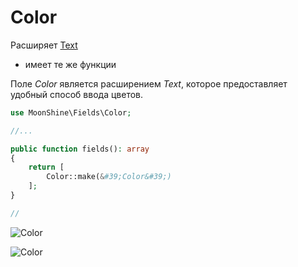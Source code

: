 # Color

Расширяет [Text](/docs/{{version}}/fields/text)
* имеет те же функции    

Поле *Color* является расширением *Text*, которое предоставляет удобный способ ввода цветов.
```php
use MoonShine\Fields\Color;

//...

public function fields(): array
{
    return [
        Color::make(&#39;Color&#39;)
    ];
}

//
```
![Color](https://moonshine-laravel.com/screenshots/color.png)

![Color](https://moonshine-laravel.com/screenshots/color_dark.png)


